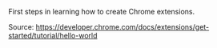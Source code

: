 First steps in learning how to create Chrome extensions.

Source: https://developer.chrome.com/docs/extensions/get-started/tutorial/hello-world